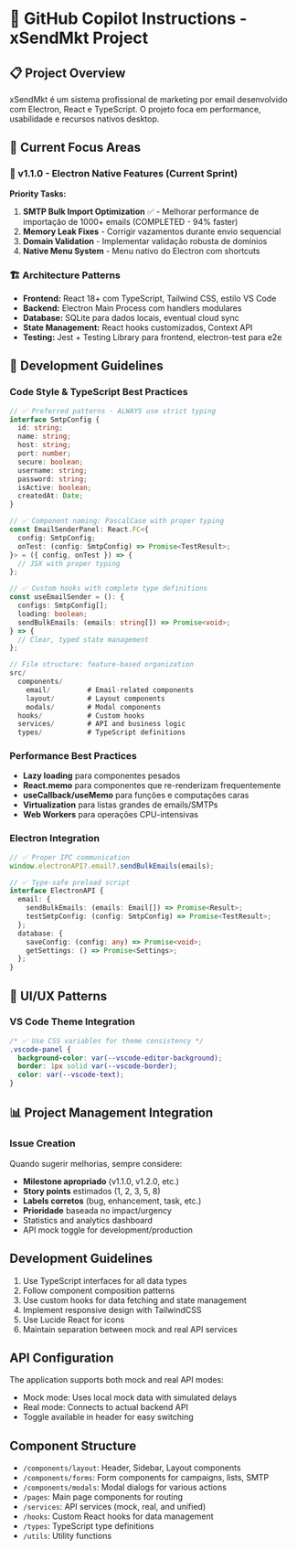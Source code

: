 # 🤖 GitHub Copilot Instructions - xSendMkt Project

## 📋 Project Overview
xSendMkt é um sistema profissional de marketing por email desenvolvido com Electron, React e TypeScript. O projeto foca em performance, usabilidade e recursos nativos desktop.

## 🎯 Current Focus Areas

### 🚀 v1.1.0 - Electron Native Features (Current Sprint)
**Priority Tasks:**
1. **SMTP Bulk Import Optimization** ✅ - Melhorar performance de importação de 1000+ emails (COMPLETED - 94% faster)
2. **Memory Leak Fixes** - Corrigir vazamentos durante envio sequencial
3. **Domain Validation** - Implementar validação robusta de domínios
4. **Native Menu System** - Menu nativo do Electron com shortcuts

### 🏗️ Architecture Patterns
- **Frontend:** React 18+ com TypeScript, Tailwind CSS, estilo VS Code
- **Backend:** Electron Main Process com handlers modulares
- **Database:** SQLite para dados locais, eventual cloud sync
- **State Management:** React hooks customizados, Context API
- **Testing:** Jest + Testing Library para frontend, electron-test para e2e

## 🔧 Development Guidelines

### Code Style & TypeScript Best Practices
```typescript
// ✅ Preferred patterns - ALWAYS use strict typing
interface SmtpConfig {
  id: string;
  name: string;
  host: string;
  port: number;
  secure: boolean;
  username: string;
  password: string;
  isActive: boolean;
  createdAt: Date;
}

// ✅ Component naming: PascalCase with proper typing
const EmailSenderPanel: React.FC<{
  config: SmtpConfig;
  onTest: (config: SmtpConfig) => Promise<TestResult>;
}> = ({ config, onTest }) => {
  // JSX with proper typing
};

// ✅ Custom hooks with complete type definitions
const useEmailSender = (): {
  configs: SmtpConfig[];
  loading: boolean;
  sendBulkEmails: (emails: string[]) => Promise<void>;
} => {
  // Clear, typed state management
};

// File structure: feature-based organization
src/
  components/
    email/         # Email-related components
    layout/        # Layout components
    modals/        # Modal components
  hooks/           # Custom hooks
  services/        # API and business logic
  types/           # TypeScript definitions
```

### Performance Best Practices
- **Lazy loading** para componentes pesados
- **React.memo** para componentes que re-renderizam frequentemente
- **useCallback/useMemo** para funções e computações caras
- **Virtualization** para listas grandes de emails/SMTPs
- **Web Workers** para operações CPU-intensivas

### Electron Integration
```typescript
// ✅ Proper IPC communication
window.electronAPI?.email?.sendBulkEmails(emails);

// ✅ Type-safe preload script
interface ElectronAPI {
  email: {
    sendBulkEmails: (emails: Email[]) => Promise<Result>;
    testSmtpConfig: (config: SmtpConfig) => Promise<TestResult>;
  };
  database: {
    saveConfig: (config: any) => Promise<void>;
    getSettings: () => Promise<Settings>;
  };
}
```

## 🎨 UI/UX Patterns

### VS Code Theme Integration
```css
/* ✅ Use CSS variables for theme consistency */
.vscode-panel {
  background-color: var(--vscode-editor-background);
  border: 1px solid var(--vscode-border);
  color: var(--vscode-text);
}
```

## 📊 Project Management Integration

### Issue Creation
Quando sugerir melhorias, sempre considere:
- **Milestone apropriado** (v1.1.0, v1.2.0, etc.)
- **Story points** estimados (1, 2, 3, 5, 8)
- **Labels corretos** (bug, enhancement, task, etc.)
- **Prioridade** baseada no impact/urgency
- Statistics and analytics dashboard
- API mock toggle for development/production

## Development Guidelines

1. Use TypeScript interfaces for all data types
2. Follow component composition patterns
3. Use custom hooks for data fetching and state management
4. Implement responsive design with TailwindCSS
5. Use Lucide React for icons
6. Maintain separation between mock and real API services

## API Configuration

The application supports both mock and real API modes:
- Mock mode: Uses local mock data with simulated delays
- Real mode: Connects to actual backend API
- Toggle available in header for easy switching

## Component Structure

- `/components/layout`: Header, Sidebar, Layout components
- `/components/forms`: Form components for campaigns, lists, SMTP
- `/components/modals`: Modal dialogs for various actions
- `/pages`: Main page components for routing
- `/services`: API services (mock, real, and unified)
- `/hooks`: Custom React hooks for data management
- `/types`: TypeScript type definitions
- `/utils`: Utility functions
